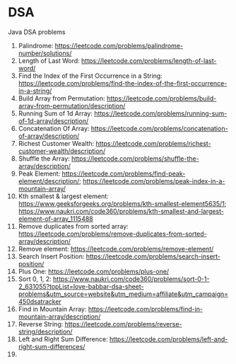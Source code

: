 # DSA
Java DSA problems
  1. Palindrome: https://leetcode.com/problems/palindrome-number/solutions/
  2. Length of Last Word: https://leetcode.com/problems/length-of-last-word/
  3. Find the Index of the First Occurrence in a String: https://leetcode.com/problems/find-the-index-of-the-first-occurrence-in-a-string/
  4. Build Array from Permutation: https://leetcode.com/problems/build-array-from-permutation/description/
  5. Running Sum of 1d Array: https://leetcode.com/problems/running-sum-of-1d-array/description/
  6. Concatenation Of Array: https://leetcode.com/problems/concatenation-of-array/description/
  7. Richest Customer Wealth: https://leetcode.com/problems/richest-customer-wealth/description/
  8. Shuffle the Array: https://leetcode.com/problems/shuffle-the-array/description/
  9. Peak Element: https://leetcode.com/problems/find-peak-element/description/; https://leetcode.com/problems/peak-index-in-a-mountain-array/
  10. Kth smallest & largest element: https://www.geeksforgeeks.org/problems/kth-smallest-element5635/1; https://www.naukri.com/code360/problems/kth-smallest-and-largest-element-of-array_1115488
  11. Remove duplicates from sorted array: https://leetcode.com/problems/remove-duplicates-from-sorted-array/description/
  12. Remove element: https://leetcode.com/problems/remove-element/
  13. Search Insert Position: https://leetcode.com/problems/search-insert-position/
  14. Plus One: https://leetcode.com/problems/plus-one/
  15. Sort 0, 1, 2: https://www.naukri.com/code360/problems/sort-0-1-2_631055?topList=love-babbar-dsa-sheet-problems&utm_source=website&utm_medium=affiliate&utm_campaign=450dsatracker
  16. Find in Mountain Array: https://leetcode.com/problems/find-in-mountain-array/description/
  17. Reverse String: https://leetcode.com/problems/reverse-string/description/
  18. Left and Right Sum Difference: https://leetcode.com/problems/left-and-right-sum-differences/
  19. 
